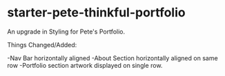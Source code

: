 # starter-pete-thinkful-portfolio

An upgrade in Styling for Pete's Portfolio.

Things Changed/Added:

-Nav Bar horizontally aligned
-About Section horizontally aligned on same row
-Portfolio section artwork displayed on single row.